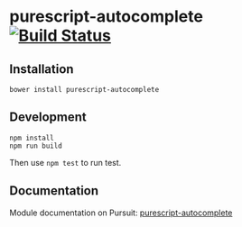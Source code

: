# purescript-autocomplete [![Build Status](https://travis-ci.org/jane/purescript-autocomplete.svg?branch=master)](https://travis-ci.org/jane/purescript-autocomplete)

## Installation
`bower install purescript-autocomplete`

## Development
```
npm install
npm run build
```
Then use `npm test` to run test.

## Documentation
Module documentation on Pursuit: [purescript-autocomplete](https://pursuit.purescript.org/packages/purescript-autocomplete)
